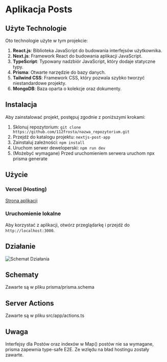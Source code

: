 # Aplikacja Posts

## Użyte Technologie

Oto technologie użyte w tym projekcie:

1. **React.js**: Biblioteka JavaScript do budowania interfejsów użytkownika.
2. **Next.js**: Framework React do budowania aplikacji JavaScript.
3. **TypeScript**: Typowany nadzbiór JavaScript, który dodaje statyczne typy.
4. **Prisma**: Otwarte narzędzie do bazy danych.
5. **Tailwind CSS**: Framework CSS, który pozwala szybko tworzyć niestandardowe projekty.
6. **MongoDB**: Baza oparta o kolekcje oraz dokumenty.

## Instalacja

Aby zainstalować projekt, postępuj zgodnie z poniższymi krokami:

1. Sklonuj repozytorium: `git clone https://github.com/112frosta/nazwa_repozytorium.git`
2. Przejdź do katalogu projektu: `nextjs-post-app`
3. Zainstaluj zależności: `npm install`
4. Uruchom serwer deweloperski: `npm run dev`
5. (Możebyć wymagane) Przed uruchomieniem serwera uruchom npx prisma generate

## Użycie

### Vercel (Hosting)

[Strona aplikacji](https://nextjs-post-app.vercel.app/)

### Uruchomienie lokalne

Aby korzystać z aplikacji, otwórz przeglądarkę i przejdź do `http://localhost:3000`.

## Działanie

![Schemat Działania](https://github.com/112frosta/nextjs-post-app/assets/77699754/073ee6e0-503c-484b-9250-f11785816ee7)

## Schematy

Zawarte są w pliku prisma/prisma.schema

## Server Actions

Zawarte są w pliku src/app/actions.ts

## Uwaga

Interfejsy dla Postów oraz indexów w Map() postów nie sa wymagane, prisma zapewnia type-safe E2E. Ze wzlędu na bład hostingu zostały zawarte.

